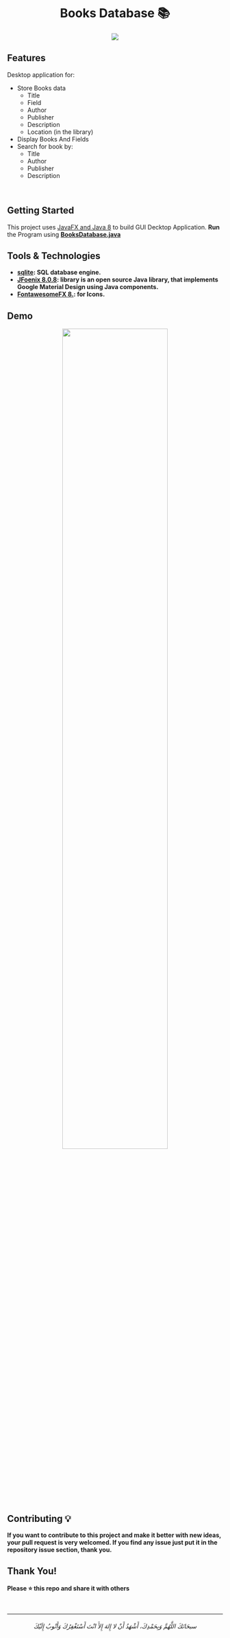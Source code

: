 <h1 align="center">
Books Database 📚
</h1>

<div align="center">
 
 <a href="https://raw.githubusercontent.com/AbdelrahmanBayoumi/Books-Database/master/LICENSE">
  <img src="https://img.shields.io/badge/license-MIT-blue.svg">
 </a>
 
</div>

## Features 

Desktop application for:
- Store Books data 
    - Title
    - Field
    - Author
    - Publisher
    - Description
    - Location (in the library)
- Display Books And Fields
- Search for book by:
    - Title
    - Author 
    - Publisher
    - Description

<br> 



## Getting Started

This project uses <a href="https://openjfx.io">JavaFX and Java 8</a> to build GUI Decktop Application. **Run** the Program using <a href="https://github.com/AbdelrahmanBayoumi/Books-Database/blob/master/Books-Database/src/main/BooksDatabase.java"><strong>BooksDatabase.java<strong></a>

## Tools & Technologies

- <a href="https://www.sqlite.org/">sqlite</a>: SQL database engine.
- <a href="http://www.jfoenix.com/">JFoenix 8.0.8</a>: library is an open source Java library, that implements Google Material Design using Java components.
- <a href="https://bitbucket.org/Jerady/fontawesomefx/src/master/">FontawesomeFX 8.</a>: for Icons.

## Demo

<div align="center">
 <a href="https://youtu.be/F5gARSGRgl0">
  <img src="https://user-images.githubusercontent.com/48678280/121953830-54e75a00-cd5e-11eb-8e01-867d053aeea4.png" width="70%" hieght=="70%">
 </a>
</div>


## Contributing 💡
If you want to contribute to this project and make it better with new ideas, your pull request is very welcomed.
If you find any issue just put it in the repository issue section, thank you.

## Thank You!
Please ⭐️ this repo and share it with others


<br>

----

<h6 align="center">سبحَانَكَ اللَّهُمَّ وَبِحَمْدِكَ، أَشْهَدُ أَنْ لا إِلهَ إِلأَ انْتَ أَسْتَغْفِرُكَ وَأَتْوبُ إِلَيْكَ</h6>
